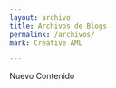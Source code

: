 ```yaml
---
layout: archivo
title: Archivos de Blogs
permalink: /archivos/
mark: Creative AML

---
```

Nuevo Contenido